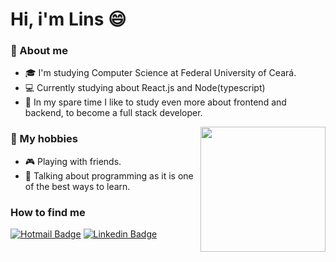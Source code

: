 # Hi, i'm Lins 😄


### 🤠 About me 
  - 🎓 I'm studying Computer Science at Federal University of Ceará.
  - 💻 Currently studying about React.js and Node(typescript)
  - 📌 In my spare time I like to study even more about frontend and backend, to become a full stack developer.
  <img src= "https://i.pinimg.com/originals/89/c8/58/89c858205689c2756a3c434575f74c8b.png" min-width="200px" max-width="250px" width="200px" align="right">

### 🌊 My hobbies
  - 🎮 Playing with friends.
  - 🤝 Talking about programming as it is one of the best ways to learn.

### How to find me
[![Hotmail Badge](https://img.shields.io/badge/Gmail-D14836?style=for-the-badge&logo=gmail&logoColor=white)](mailto:thiagolins13255@gmail.com)
[![Linkedin Badge](https://img.shields.io/badge/LinkedIn-0077B5?style=for-the-badge&logo=linkedin&logoColor=white/)](https://www.linkedin.com/in/thiago-lins-3b5269211/)
